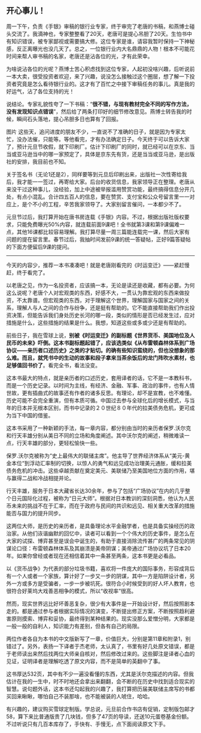 ## 开心事儿！

周一下午，负责《手银》审稿的银行业专家，终于审完了老唐的书稿，和燕博士碰头交流了。我滴神也，专家整整看了20天，老唐可是提心吊胆了20天。生怕书中有知识错误，被专家鄙视或需要搞大修。这位专家是谁，请容我暂时保持一下神秘感，反正离曝光也没几天了。总之，一位银行业内大名鼎鼎的人物！根本不可能花时间来帮人审书稿的名家，老唐还是沾各位的光，才有此荣幸。



为啥说沾各位的光呢？燕博士苦心积虑找到这位专家，人起初没啥兴趣，后听说前一本大卖，很受投资者欢迎，来了兴趣，说没怎么接触过这个圈层，想了解一下投资者究竟是怎么看待银行业的。这才有了百忙之中接下审稿任务的事儿。真是我的好运气，沾了各位支持的光！



说结论。专家礼貌性夸了一下书稿：“**很不错，与现有教材完全不同的写作方法，没有发现知识点错误**”，然后给了两条打印好的细节修改意见。燕博士转告我的时候，瞬间石头落地，提心吊胆多日也算有了回报。

图片
这些天，追问进度的朋友不少，一直说不了准确的日子，就是因为专家太忙，没办法催，只能等。等他看完，才有办法确定日子。今天终于可以告诉大家了，预计元旦节收假，就下印刷厂。估计下印刷厂的同时，就已经可以在京东、当当或亚马逊当中的哪一家预定了，具体是京东先有货，还是当当或亚马逊，是出版社的安排，我目前也不知。



关于签名书（无论1还是2），同样要等到元旦后印刷出来，出版社一次性寄给我后，我才能一一签过，再寄给大家。后台的收货信息，我家领导正在整理。老唐从来没干过这种事儿，没经验，加上中途被举报滥用赞赏功能，最终搞得信息分开几处，有点小混乱。合计四五百人的信息，要在赞赏、支付宝和公众号留言里一一对应上，是个不小的工程，辛苦我家领导了。大家别留言催问，一本都少不了。



元旦节过后，我打算开始在唐书房连载《手银》内容。不过，根据出版社版权要求，只能免费曝光50%内容，就连载前面9课吧！全书就第3课和第9课偏难一点，其他16课都比较容易理解。我打算尽量一周三篇能连载完一课，然后大家有问题的提在留言里。春节过后，我抽时间发前9课的统一答疑帖，正好9篇答疑帖的下面方便留后9课的提问。

---

今天的内容少，推荐一本书凑凑吧！就是老唐刚看完的《时运变迁》——紧赶慢赶，终于看完了。



以老唐之见，作为一名投资者，应该搞一本，无论是读还是收藏，都有必要。为何这么说呢？老唐个人对宏观类的东西，好感不大，一贯认为靠宏观的东西来做投资，不太靠谱。但宏观类的东西，对于理解这个世界，理解国家与国家之间的关系，理解人与人之间的合作与纷争，还是挺有帮助的。它不能直接帮助我们作出投资决策，但能告诉我们身处历史长河的哪一段，类似的情形是否已经发生过，应对措施是什么，这些措施的结果是什么。我想，知道这些或多或少还是有帮助的。



前些日子，我在雪球上说，**别被《时运变迁》的副标题《世界货币、美国地位及人民币的未来》吓倒。这本书副标题起错了，应该选类似《从布雷顿森林体系到广场协议——亲历者口述历史》之类的才贴切。的确有些知识蛮绕的，但也没想象的那么难。而且，就凭书中的生动的故事和段子拿来当茶余饭后的龙门阵吹水素材，也足够值回书价了**。看完全书，看法没变。



这本书最大的特点，就是亲历者的口述历史，套用译者的话，它不是一本教科书，而是一个历史记录。以时间为主线，有经济、金融、军事、政治的事件，也有人情世故，更有插曲式的故事还有作者的诸多反思。有理论，却不是宣教，也不难懂。历史可能不会完全重演，但有本质可循。中国过去参与全球化后的增长模式，与当年的日本并无根本区别，而书中记录的２０世纪８０年代的拉美债务危机，更可成为当下中国的借鉴。



这本书采用了一种新颖的手法，每一章内容，都分别由当时的亲历者保罗.沃尔克和行天丰雄分别从美日不同的立场和角度阐述。其中沃尔克的阐述，稍微难读一点，行天丰雄的部分，更轻松愉快一些。



保罗.沃尔克被称为“史上最伟大的联储主席”。他主导了世界经济体系从“美元-黄金本位“到浮动汇率制的切换，以惊人的勇气和远见成功治理美元通胀，缓和拉美债务危机的冲击。这些卓越贡献在奠定美元、美联储乃至美国地位方面的作用，堪与赢得二战和冷战相提并论。



行天丰雄，服务于日本大藏省长达30余年，参与了包括“广场协议”在内的几乎整个日元国际化过程，被称为“日元大师”。根据对日本教训的深刻洞悉，他认为人民币未来的挑战不在于汇率，而在于政府与民间的共识和远见、相关重大改革的措施能否与国力的提升同步。



这两位大师，是历史的亲历者，是具备理论水平金融学者，也是具备实操经历的政治家。从他们诙谐幽默的回忆中，读者可以看到一个个伟大的历史事件，是怎么在大家的试探、博弈甚至是误会中诞生的，有助于直接消除流传甚广的两条常见的阴谋论口径：布雷顿森林体系及其崩溃是美帝阴谋；美帝通过广场协议坑了日本20年。如果你曾经或者现在还相信着其中一条甚至两条，这本书更是必看品。



以《货币战争》为代表的部分垃圾书籍，喜欢将一件庞大的国际事务，形容成背后有一个人或者一个家族，算计好了一步又一步的阴谋，其中一方是陷阱设计者，另外一方或多方是受骗者，一步一步被坑死。很符合小时候受到的好人坏人教育，也很符合好莱坞大戏善恶相争的模式，所以“收视率”很高。



然而，现实世界远比好坏善恶复杂，很少有大事件是一开始设计好，然后按照剧本走的。都是通过参与者根据实际情况的演变，不断提出修正方案，不断按照趋利避害原则摸索、博弈和妥协，最终得到某种结果的。现实没那么爱憎分明，大家都是一般一般的自利人，知识能力有差别，但各有自己的局限。



两位作者各自为本书的中文版新写了一章，价值巨大，分别是第11章和附录1，别错过了。另外，表扬一下译者于杰老师，太认真了，书里有好几处原文错误，都是于老师读出来然后找两位大师亲自核对，然后修改过来的。这些脚注是译者心血的见证，证明译者是理解吃透了原文内容，而不是简单的英翻中了事。



这书厚达532页，其中有不少一遍没看懂的东西，尤其是沃尔克描述的内容。但我估计在我的一生中，时不时地还会拿出来翻翻，会不断的在历史中找到适合现实的智慧。说句题外话，这本书还勾起我的兴趣了，我打算把历届美联储主席写的书都买回来瞅瞅，哪怕自己不装那啥，也不能被装的人唬住，哈哈。



有兴趣的，建议购买雪球定制版。学总说，元旦前合作书店有促销，定制版包邮才58，算下来比普通版贵了几块钱，但多了47页的导读，还送10元蛋卷基金份额。不过听说只有几百本库存了，手快有、手慢无，点下面阅读原文下手。